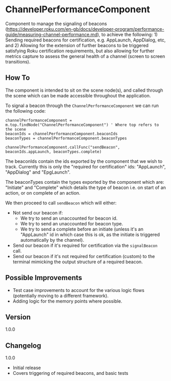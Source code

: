 # ChannelPerformanceComponent

Component to manage the signaling of beacons (https://developer.roku.com/en-gb/docs/developer-program/performance-guide/measuring-channel-performance.md), to achieve the following: 1) Sending required beacons for certification, e.g. AppLaunch, AppDialog, etc, and 2) Allowing for the extension of further beacons to be triggered satisfying Roku certification requirements, but also allowing for further metrics capture to assess the general health of a channel (screen to screen transitions).

## How To

The component is intended to sit on the scene node(s), and called through the scene which can be made accessible throughout the application.

To signal a beacon through the `ChannelPerformanceComponent` we can run the following code:

```
channelPerformanceComponent = m.top.findNode("ChannelPerformanceComponent") ' Where top refers to the scene
beaconIds = channelPerformanceComponent.beaconIds
beaconTypes = channelPerformanceComponent.beaconTypes

channelPerformanceComponent.callFunc("sendBeacon", beaconIds.appLaunch, beaconTypes.complete)
```

The beaconIds contain the ids exported by the component that we wish to track. Currently this is only the "required for certification" ids: "AppLaunch", "AppDialog" and "EpgLaunch".

The beaconTypes contain the types exported by the component which are: "Initiate" and "Complete" which details the type of beacon i.e. on start of an action, or on complete of an action.

We then proceed to call `sendBeacon` which will either:

- Not send our beacon if:
  - We try to send an unaccounted for beacon id.
  - We try to send an unaccounted for beacon type.
  - We try to send a complete before an initiate (unless it's an "AppLaunch" id in which case this is ok, as the initiate is triggered automatically by the channel).
- Send our beacon if it's required for certification via the `signalBeacon` call.
- Send our beacon if it's not required for certification (custom) to the terminal mimicking the output structure of a required beacon.

## Possible Improvements

- Test case improvements to account for the various logic flows (potentially moving to a different framework).
- Adding logic for the memory points where possible.

## Version

1.0.0

## Changelog

1.0.0

- Initial release
- Covers triggering of required beacons, and basic tests